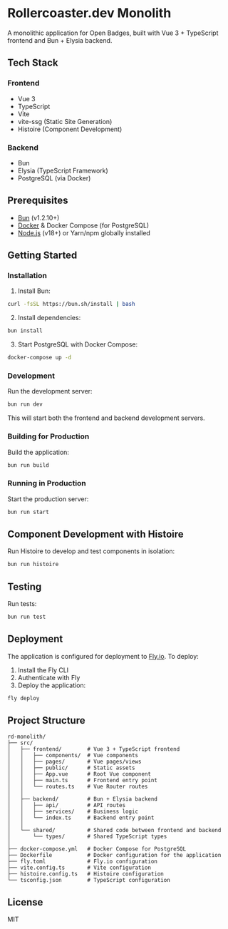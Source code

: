 # Rollercoaster.dev Monolith

A monolithic application for Open Badges, built with Vue 3 + TypeScript frontend and Bun + Elysia backend.

## Tech Stack

### Frontend
- Vue 3
- TypeScript
- Vite
- vite-ssg (Static Site Generation)
- Histoire (Component Development)

### Backend
- Bun
- Elysia (TypeScript Framework)
- PostgreSQL (via Docker)

## Prerequisites

- [Bun](https://bun.sh/) (v1.2.10+)
- [Docker](https://www.docker.com/) & Docker Compose (for PostgreSQL)
- [Node.js](https://nodejs.org/) (v18+) or Yarn/npm globally installed

## Getting Started

### Installation

1. Install Bun:
```bash
curl -fsSL https://bun.sh/install | bash
```

2. Install dependencies:
```bash
bun install
```

3. Start PostgreSQL with Docker Compose:
```bash
docker-compose up -d
```

### Development

Run the development server:
```bash
bun run dev
```

This will start both the frontend and backend development servers.

### Building for Production

Build the application:
```bash
bun run build
```

### Running in Production

Start the production server:
```bash
bun run start
```

## Component Development with Histoire

Run Histoire to develop and test components in isolation:
```bash
bun run histoire
```

## Testing

Run tests:
```bash
bun run test
```

## Deployment

The application is configured for deployment to [Fly.io](https://fly.io/). To deploy:

1. Install the Fly CLI
2. Authenticate with Fly
3. Deploy the application:
```bash
fly deploy
```

## Project Structure

```
rd-monolith/
├── src/
│   ├── frontend/        # Vue 3 + TypeScript frontend
│   │   ├── components/  # Vue components
│   │   ├── pages/       # Vue pages/views
│   │   ├── public/      # Static assets
│   │   ├── App.vue      # Root Vue component
│   │   ├── main.ts      # Frontend entry point
│   │   └── routes.ts    # Vue Router routes
│   │
│   ├── backend/         # Bun + Elysia backend
│   │   ├── api/         # API routes
│   │   ├── services/    # Business logic
│   │   └── index.ts     # Backend entry point
│   │
│   └── shared/          # Shared code between frontend and backend
│       └── types/       # Shared TypeScript types
│
├── docker-compose.yml   # Docker Compose for PostgreSQL
├── Dockerfile           # Docker configuration for the application
├── fly.toml             # Fly.io configuration
├── vite.config.ts       # Vite configuration
├── histoire.config.ts   # Histoire configuration
└── tsconfig.json        # TypeScript configuration
```

## License

MIT
